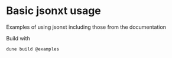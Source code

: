 # Basic jsonxt usage

Examples of using jsonxt including those from the documentation

Build with

```
dune build @examples
```

